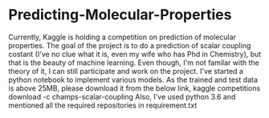 # Predicting-Molecular-Properties
Currently, Kaggle is holding a competition on prediction of molecular properties. The goal of the project is to do a prediction of scalar coupling costant (I've no clue what it is, even my wife who has Phd in Chemistry), but that is the beauty of machine learning. Even though, I'm not familar with the theory of it, I can still participate and work on the project.
I've started a python notebook to implement various models. As the trained and test data is above 25MB, please download it from the below link, 
kaggle competitions download -c champs-scalar-coupling
Also, I've used python 3.6 and mentioned all the required repositories in requirement.txt
